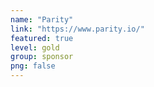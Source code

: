 ```yaml
---
name: "Parity"
link: "https://www.parity.io/"
featured: true
level: gold
group: sponsor
png: false
---
```

